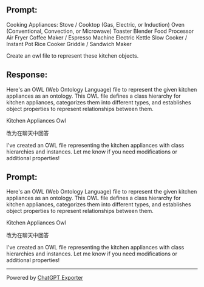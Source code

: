 ## Prompt:
Cooking Appliances:
Stove / Cooktop (Gas, Electric, or Induction)
Oven (Conventional, Convection, or Microwave)
Toaster
Blender
Food Processor
Air Fryer
Coffee Maker / Espresso Machine
Electric Kettle
Slow Cooker / Instant Pot
Rice Cooker
Griddle / Sandwich Maker

Create an owl file to represent these kitchen objects.

## Response:
Here's an OWL (Web Ontology Language) file to represent the given kitchen appliances as an ontology. This OWL file defines a class hierarchy for kitchen appliances, categorizes them into different types, and establishes object properties to represent relationships between them.

Kitchen Appliances Owl

改为在聊天中回答

I've created an OWL file representing the kitchen appliances with class hierarchies and instances. Let me know if you need modifications or additional properties!

## Prompt:
Here's an OWL (Web Ontology Language) file to represent the given kitchen appliances as an ontology. This OWL file defines a class hierarchy for kitchen appliances, categorizes them into different types, and establishes object properties to represent relationships between them.

Kitchen Appliances Owl

改为在聊天中回答

I've created an OWL file representing the kitchen appliances with class hierarchies and instances. Let me know if you need modifications or additional properties!



---
Powered by [ChatGPT Exporter](https://www.chatgptexporter.com)